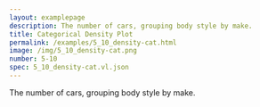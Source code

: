 ```yaml
---
layout: examplepage
description: The number of cars, grouping body style by make.
title: Categorical Density Plot
permalink: /examples/5_10_density-cat.html
image: /img/5_10_density-cat.png
number: 5-10
spec: 5_10_density-cat.vl.json
---
```

The number of cars, grouping body style by make.
